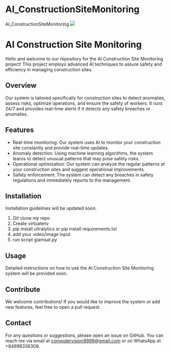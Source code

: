 # AI_ConstructionSiteMonitoring
AI_ConstructionSiteMonitoring
<img src="https://imgur.com/a/QE8B60n">

# AI Construction Site Monitoring

Hello and welcome to our repository for the AI Construction Site Monitoring project! This project employs advanced AI techniques to assure safety and efficiency in managing construction sites.

## Overview

Our system is tailored specifically for construction sites to detect anomalies, assess risks, optimize operations, and ensure the safety of workers. It runs 24/7 and provides real-time alerts if it detects any safety breaches or anomalies.

## Features

- Real-time monitoring: Our system uses AI to monitor your construction site constantly and provide real-time updates.
- Anomaly detection: Using machine learning algorithms, the system learns to detect unusual patterns that may pose safety risks.
- Operational optimization: Our system can analyze the regular patterns at your construction sites and suggest operational improvements.
- Safety enforcement: The system can detect any breaches in safety regulations and immediately reports to the management.

## Installation 

Installation guidelines will be updated soon.
1. Git clone my repo
2. Create virtualenv
3. pip install ultralytics or pip install requirements.txt
4. add your video/image input
5. run script giamsat.py

## Usage

Detailed instructions on how to use the AI Construction Site Monitoring system will be provided soon.

## Contribute

We welcome contributions! If you would like to improve the system or add new features, feel free to open a pull request.

## Contact

For any questions or suggestions, please open an issue on GitHub.
You can reach me via email at computervision9999@gmail.com or on WhatsApp at +84898336308.

